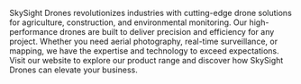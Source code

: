 SkySight Drones revolutionizes industries with cutting-edge drone solutions for agriculture, construction, and environmental monitoring. Our high-performance drones are built to deliver precision and efficiency for any project. Whether you need aerial photography, real-time surveillance, or mapping, we have the expertise and technology to exceed expectations. Visit our website to explore our product range and discover how SkySight Drones can elevate your business.

